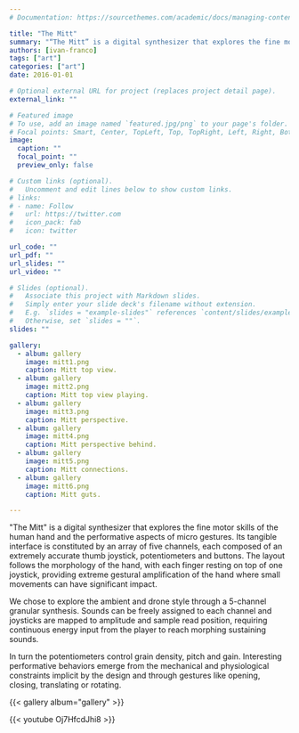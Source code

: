 ```yaml
---
# Documentation: https://sourcethemes.com/academic/docs/managing-content/

title: "The Mitt"
summary: "“The Mitt” is a digital synthesizer that explores the fine motor skills of the human hand and the performative aspects of micro gestures."
authors: [ivan-franco]
tags: ["art"]
categories: ["art"]
date: 2016-01-01

# Optional external URL for project (replaces project detail page).
external_link: ""

# Featured image
# To use, add an image named `featured.jpg/png` to your page's folder.
# Focal points: Smart, Center, TopLeft, Top, TopRight, Left, Right, BottomLeft, Bottom, BottomRight.
image:
  caption: ""
  focal_point: ""
  preview_only: false

# Custom links (optional).
#   Uncomment and edit lines below to show custom links.
# links:
# - name: Follow
#   url: https://twitter.com
#   icon_pack: fab
#   icon: twitter

url_code: ""
url_pdf: ""
url_slides: ""
url_video: ""

# Slides (optional).
#   Associate this project with Markdown slides.
#   Simply enter your slide deck's filename without extension.
#   E.g. `slides = "example-slides"` references `content/slides/example-slides.md`.
#   Otherwise, set `slides = ""`.
slides: ""

gallery:
  - album: gallery
    image: mitt1.png
    caption: Mitt top view.
  - album: gallery
    image: mitt2.png
    caption: Mitt top view playing.
  - album: gallery
    image: mitt3.png
    caption: Mitt perspective.
  - album: gallery
    image: mitt4.png
    caption: Mitt perspective behind.
  - album: gallery
    image: mitt5.png
    caption: Mitt connections.
  - album: gallery
    image: mitt6.png
    caption: Mitt guts.

---
```

"The Mitt" is a digital synthesizer that explores the fine motor skills of the human hand and the performative aspects of micro gestures. Its tangible interface is constituted by an array of five channels, each composed of an extremely accurate thumb joystick, potentiometers and buttons. The layout follows the morphology of the hand, with each finger resting on top of one joystick, providing extreme gestural amplification of the hand where small movements can have significant impact.

We chose to explore the ambient and drone style through a 5-channel granular synthesis. Sounds can be freely assigned to each channel and joysticks are mapped to amplitude and sample read position, requiring continuous energy input from the player to reach morphing sustaining sounds.

In turn the potentiometers control grain density, pitch and gain. Interesting performative behaviors emerge from the mechanical and physiological constraints implicit by the design and through gestures like opening, closing, translating or rotating.

{{< gallery album="gallery" >}}

{{< youtube Oj7HfcdJhi8 >}}
